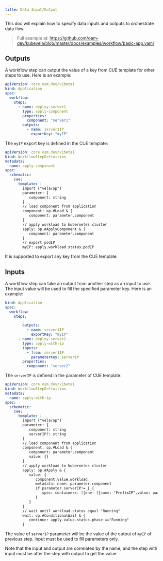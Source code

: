 ```yaml
---
title: Data Input/Output
---
```


This doc will explain how to specify data inputs and outputs to orchestrate data flow.

> Full example at: https://github.com/oam-dev/kubevela/blob/master/docs/examples/workflow/basic-app.yaml

## Outputs

A workflow step can output the value of a key from CUE template for other steps to use.
Here is an example:

```yaml
apiVersion: core.oam.dev/v1beta1
kind: Application
spec:
  workflow:
    steps:
      - name: deploy-server1
        type: apply-component
        properties:
          component: "server1"
        outputs:
          - name: server1IP
            exportKey: "myIP"
```

The `myIP` export key is defined in the CUE template:

```yaml
apiVersion: core.oam.dev/v1beta1
kind: WorkflowStepDefinition
metadata:
  name: apply-component
spec:
  schematic:
    cue:
      template: |
        import ("vela/op")
        parameter: {
           component: string
        }
        // load component from application
        component: op.#Load & {
           component: parameter.component
        }
        // apply workload to kubernetes cluster
        apply: op.#ApplyComponent & {
           component: parameter.component
        }
        // export podIP
        myIP: apply.workload.status.podIP
```

It is supported to export any key from the CUE template.

## Inputs

A workflow step can take an output from another step as an input to use.
The input value will be used to fill the specified parameter key.
Here is an example:

```yaml
kind: Application
spec:
  workflow:
    steps:
      ...
        outputs:
          - name: server1IP
            exportKey: "myIP"
      - name: deploy-server2
        type: apply-with-ip
        inputs:
          - from: server1IP
            parameterKey: serverIP
        properties:
          component: "server2"
```

The `serverIP` is defined in the parameter of CUE template:

```yaml
apiVersion: core.oam.dev/v1beta1
kind: WorkflowStepDefinition
metadata:
  name: apply-with-ip
spec:
  schematic:
    cue:
      template: |
        import ("vela/op")
        parameter: {
           component: string
           serverIP?: string
        }
        // load component from application
        component: op.#Load & {
           component: parameter.component
           value: {}
        }
        // apply workload to kubernetes cluster
        apply: op.#Apply & {
           value: {
              component.value.workload
              metadata: name: parameter.component
              if parameter.serverIP!=_|_{
                 spec: containers: [{env: [{name: "PrefixIP",value: parameter.serverIP}]}]
              }
           }
        }
        // wait until workload.status equal "Running"
        wait: op.#ConditionalWait & {
           continue: apply.value.status.phase =="Running"
        }
```

The value of `serverIP` parameter will be the value of the output of `myIP` of previous step.
Input must be used to fill parameters only.

Note that the input and output are correlated by the name, and the step with input must be after the step with output to get the value.
